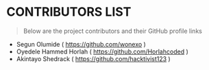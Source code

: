 # CONTRIBUTORS LIST
 > Below are the project contributors and their GitHub profile links

 * Segun Olumide ( https://github.com/wonexo )
 * Oyedele Hammed Horlah ( https://github.com/Horlahcoded )
 * Akintayo Shedrack ( https://github.com/hacktivist123 )
